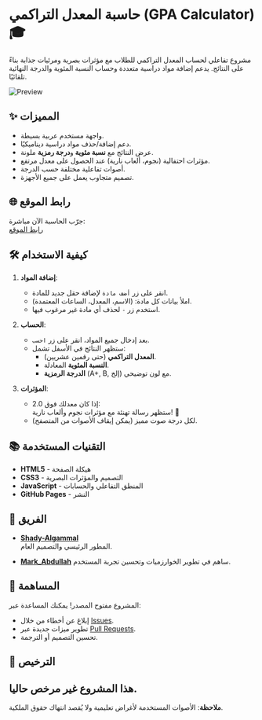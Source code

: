 # حاسبة المعدل التراكمي (GPA Calculator) 🎓

مشروع تفاعلي لحساب المعدل التراكمي للطلاب مع مؤثرات بصرية ومرئيات جذابة بناءً على النتائج. يدعم إضافة مواد دراسية متعددة وحساب النسبة المئوية والدرجة النهائية تلقائيًا.

![Preview](https://via.placeholder.com/800x400?text=GPA+Calculator+Preview)

## ✨ المميزات
- واجهة مستخدم عربية بسيطة.
- دعم إضافة/حذف مواد دراسية ديناميكيًا.
- عرض النتائج مع **نسبة مئوية** و**درجة رمزية** ملونة.
- مؤثرات احتفالية (نجوم، ألعاب نارية) عند الحصول على معدل مرتفع.
- أصوات تفاعلية مختلفة حسب الدرجة.
- تصميم متجاوب يعمل على جميع الأجهزة.

## 🌐 رابط الموقع
جرّب الحاسبة الآن مباشرة:  
[رابط الموقع](https://sh-algammal.github.io/gpa-calculator/)

## 🛠️ كيفية الاستخدام
1. **إضافة المواد**:
   - انقر على زر `أضف مادة` لإضافة حقل جديد للمادة.
   - املأ بيانات كل مادة: (الاسم، المعدل، الساعات المعتمدة).
   - استخدم زر `-` لحذف أي مادة غير مرغوب فيها.

2. **الحساب**:
   - بعد إدخال جميع المواد، انقر على زر `احسب`.
   - ستظهر النتائج في الأسفل تشمل:
     - **المعدل التراكمي** (حتى رقمين عشريين).
     - **النسبة المئوية** المعادلة.
     - **الدرجة الرمزية** (A+, B, إلخ) مع لون توضيحي.

3. **المؤثرات**:
   - إذا كان معدلك فوق 2.0:  
     ستظهر رسالة تهنئة مع مؤثرات نجوم وألعاب نارية! 🎉
   - لكل درجة صوت مميز (يمكن إيقاف الأصوات من المتصفح).

## 📚 التقنيات المستخدمة
- **HTML5** - هيكلة الصفحة
- **CSS3** - التصميم والمؤثرات البصرية
- **JavaScript** - المنطق التفاعلي والحسابات
- **GitHub Pages** - النشر

## 👥 الفريق
- **[Shady-Algammal](https://github.com/Sh-algammal)**  
  المطور الرئيسي والتصميم العام.

- **[Mark_Abdullah](https://github.com/Markabdullah1)**
  ساهم في تطوير الخوارزميات وتحسين تجربة المستخدم.

## 🤝 المساهمة
المشروع مفتوح المصدر! يمكنك المساعدة عبر:
- إبلاغ عن أخطاء من خلال [Issues](https://github.com/Sh-algammal/gpa-calculator/issues).
- تطوير ميزات جديدة عبر [Pull Requests](https://github.com/Sh-algammal/gpa-calculator/pulls).
- تحسين التصميم أو الترجمة.

## 📜 الترخيص
هذا المشروع غير مرخص حاليا.
---

**ملاحظة**: الأصوات المستخدمة لأغراض تعليمية ولا يُقصد انتهاك حقوق الملكية.  